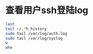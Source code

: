 # 查看用户ssh登陆log
```bash
last
tail ~/.*h_history
sudo tail /var/log/auth.log
sudo tail /var/log/syslog
w
who
```